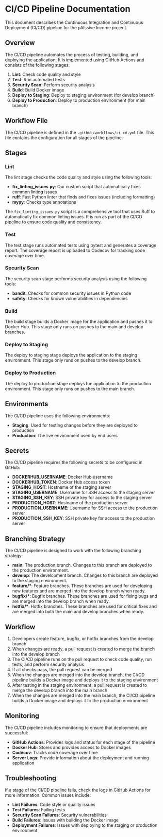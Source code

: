 # CI/CD Pipeline Documentation

This document describes the Continuous Integration and Continuous Deployment (CI/CD) pipeline for the pAIssive Income project.

## Overview

The CI/CD pipeline automates the process of testing, building, and deploying the application. It is implemented using GitHub Actions and consists of the following stages:

1. **Lint**: Check code quality and style
2. **Test**: Run automated tests
3. **Security Scan**: Perform security analysis
4. **Build**: Build Docker image
5. **Deploy to Staging**: Deploy to staging environment (for develop branch)
6. **Deploy to Production**: Deploy to production environment (for main branch)

## Workflow File

The CI/CD pipeline is defined in the `.github/workflows/ci-cd.yml` file. This file contains the configuration for all stages of the pipeline.

## Stages

### Lint

The lint stage checks the code quality and style using the following tools:

- **fix_linting_issues.py**: Our custom script that automatically fixes common linting issues
- **ruff**: Fast Python linter that finds and fixes issues (including formatting)
- **mypy**: Checks type annotations

The `fix_linting_issues.py` script is a comprehensive tool that uses Ruff to automatically fix common linting issues. It is run as part of the CI/CD pipeline to ensure code quality and consistency.

### Test

The test stage runs automated tests using pytest and generates a coverage report. The coverage report is uploaded to Codecov for tracking code coverage over time.

### Security Scan

The security scan stage performs security analysis using the following tools:

- **bandit**: Checks for common security issues in Python code
- **safety**: Checks for known vulnerabilities in dependencies

### Build

The build stage builds a Docker image for the application and pushes it to Docker Hub. This stage only runs on pushes to the main and develop branches.

### Deploy to Staging

The deploy to staging stage deploys the application to the staging environment. This stage only runs on pushes to the develop branch.

### Deploy to Production

The deploy to production stage deploys the application to the production environment. This stage only runs on pushes to the main branch.

## Environments

The CI/CD pipeline uses the following environments:

- **Staging**: Used for testing changes before they are deployed to production
- **Production**: The live environment used by end users

## Secrets

The CI/CD pipeline requires the following secrets to be configured in GitHub:

- **DOCKERHUB_USERNAME**: Docker Hub username
- **DOCKERHUB_TOKEN**: Docker Hub access token
- **STAGING_HOST**: Hostname of the staging server
- **STAGING_USERNAME**: Username for SSH access to the staging server
- **STAGING_SSH_KEY**: SSH private key for access to the staging server
- **PRODUCTION_HOST**: Hostname of the production server
- **PRODUCTION_USERNAME**: Username for SSH access to the production server
- **PRODUCTION_SSH_KEY**: SSH private key for access to the production server

## Branching Strategy

The CI/CD pipeline is designed to work with the following branching strategy:

- **main**: The production branch. Changes to this branch are deployed to the production environment.
- **develop**: The development branch. Changes to this branch are deployed to the staging environment.
- **feature/\***: Feature branches. These branches are used for developing new features and are merged into the develop branch when ready.
- **bugfix/\***: Bugfix branches. These branches are used for fixing bugs and are merged into the develop branch when ready.
- **hotfix/\***: Hotfix branches. These branches are used for critical fixes and are merged into both the main and develop branches when ready.

## Workflow

1. Developers create feature, bugfix, or hotfix branches from the develop branch
2. When changes are ready, a pull request is created to merge the branch into the develop branch
3. The CI/CD pipeline runs on the pull request to check code quality, run tests, and perform security analysis
4. If all checks pass, the pull request can be merged
5. When the changes are merged into the develop branch, the CI/CD pipeline builds a Docker image and deploys it to the staging environment
6. After testing in the staging environment, a pull request is created to merge the develop branch into the main branch
7. When the changes are merged into the main branch, the CI/CD pipeline builds a Docker image and deploys it to the production environment

## Monitoring

The CI/CD pipeline includes monitoring to ensure that deployments are successful:

- **GitHub Actions**: Provides logs and status for each stage of the pipeline
- **Docker Hub**: Stores and provides access to Docker images
- **Codecov**: Tracks code coverage over time
- **Server Logs**: Provide information about the deployment and running application

## Troubleshooting

If a stage of the CI/CD pipeline fails, check the logs in GitHub Actions for more information. Common issues include:

- **Lint Failures**: Code style or quality issues
- **Test Failures**: Failing tests
- **Security Scan Failures**: Security vulnerabilities
- **Build Failures**: Issues with building the Docker image
- **Deployment Failures**: Issues with deploying to the staging or production environment
